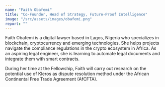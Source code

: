 ```yaml
---
name: "Faith Obafemi"
title: "Co-Founder, Head of Strategy, Future-Proof Intelligence"
image: "/src/assets/images/obafemi.png"
report: ""
---
```


Faith Obafemi is a digital lawyer based in Lagos, Nigeria who specializes in blockchain, cryptocurrency and emerging technologies. She helps projects navigate the compliance regulations in the crypto ecosystem in Africa. As an aspiring legal engineer, she is learning to automate legal documents and integrate them with smart contracts.

During her time at the Fellowship, Faith will carry out research on the potential use of Kleros as dispute resolution method under the African Continental Free Trade Agreement (AfCFTA).
